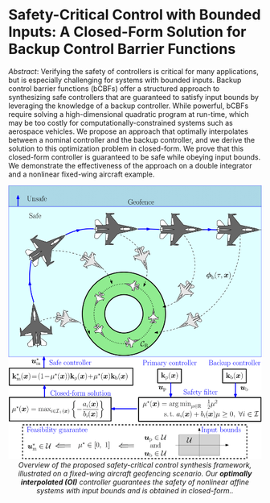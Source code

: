 # Safety-Critical Control with Bounded Inputs: A Closed-Form Solution for Backup Control Barrier Functions
*Abstract*: 
Verifying the safety of controllers is critical for many applications, but is especially challenging for systems with bounded inputs. Backup control barrier functions (bCBFs) offer a structured approach to synthesizing safe controllers that are guaranteed to satisfy input bounds by leveraging the knowledge of a backup controller. While powerful, bCBFs require solving a high-dimensional quadratic program at run-time, which may be too costly for computationally-constrained systems such as aerospace vehicles. We propose an approach that optimally interpolates between a nominal controller and the backup controller, and we derive the solution to this optimization problem in closed-form. We prove that this closed-form controller is guaranteed to be safe while obeying input bounds. We demonstrate the effectiveness of the approach on a double integrator and a nonlinear fixed-wing aircraft example.

<p align="center">
  <img src="hero.png" alt="Hero figure" width="550"><br>
  <em>Overview of the proposed safety-critical control synthesis framework, illustrated on a fixed-wing aircraft geofencing scenario. Our <b>optimally interpolated (OI)</b> controller guarantees the safety of nonlinear affine systems with input bounds and is obtained in closed-form..</em>
</p>
